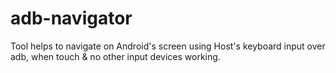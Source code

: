 # adb-navigator
Tool helps to navigate on Android's screen using Host's keyboard input over adb, when touch &amp; no other input devices working.
